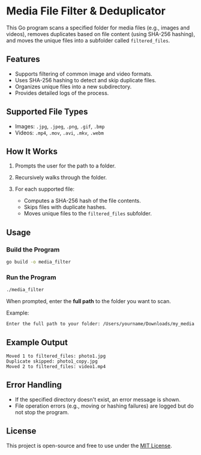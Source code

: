 # Media File Filter & Deduplicator

This Go program scans a specified folder for media files (e.g., images and videos), removes duplicates based on file content (using SHA-256 hashing), and moves the unique files into a subfolder called `filtered_files`.

## Features

* Supports filtering of common image and video formats.
* Uses SHA-256 hashing to detect and skip duplicate files.
* Organizes unique files into a new subdirectory.
* Provides detailed logs of the process.

## Supported File Types

* Images: `.jpg`, `.jpeg`, `.png`, `.gif`, `.bmp`
* Videos: `.mp4`, `.mov`, `.avi`, `.mkv`, `.webm`

## How It Works

1. Prompts the user for the path to a folder.
2. Recursively walks through the folder.
3. For each supported file:

   * Computes a SHA-256 hash of the file contents.
   * Skips files with duplicate hashes.
   * Moves unique files to the `filtered_files` subfolder.

## Usage

### Build the Program

```bash
go build -o media_filter
```

### Run the Program

```bash
./media_filter
```

When prompted, enter the **full path** to the folder you want to scan.

Example:

```
Enter the full path to your folder: /Users/yourname/Downloads/my_media
```

## Example Output

```
Moved 1 to filtered_files: photo1.jpg
Duplicate skipped: photo1_copy.jpg
Moved 2 to filtered_files: video1.mp4
```

## Error Handling

* If the specified directory doesn't exist, an error message is shown.
* File operation errors (e.g., moving or hashing failures) are logged but do not stop the program.

## License

This project is open-source and free to use under the [MIT License](https://opensource.org/licenses/MIT).
